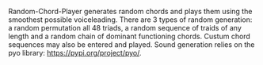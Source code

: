 Random-Chord-Player generates random chords and plays them using the smoothest possible voiceleading. 
There are 3 types of random generation: a random permutation all 48 triads, a random sequence of traids of any length and a random 
chain of dominant functioning chords.  Custum chord sequences may also be entered and played. Sound generation relies on the pyo library: https://pypi.org/project/pyo/.

